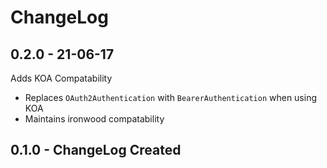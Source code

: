 # ChangeLog

## 0.2.0 - 21-06-17
Adds KOA Compatability
* Replaces `OAuth2Authentication` with `BearerAuthentication` when using KOA
* Maintains ironwood compatability

## 0.1.0 - ChangeLog Created
